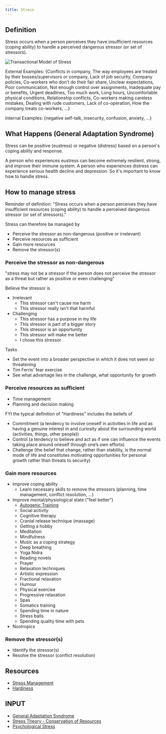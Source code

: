 ```yaml
---
title: Stress
---
```


## Definition

Stress occurs when a person perceives they have insufficient resources (coping ability) to handle a perceived dangerous stressor (or set of stressors).


![Transactional Model of Stress](https://upload.wikimedia.org/wikipedia/commons/thumb/2/2f/Transactional_Model_of_Stress_and_Coping_-_Richard_Lazarus.svg/440px-Transactional_Model_of_Stress_and_Coping_-_Richard_Lazarus.svg.png)



External Examples: {Conflicts in company, The way employees are treated by their bosses/supervisors or company, Lack of job security, Company policies, Co-workers who don't do their fair share, Unclear expectations, Poor communication, Not enough control over assignments, Inadequate pay or benefits, Urgent deadlines, Too much work, Long hours, Uncomfortable physical conditions, Relationship conflicts, Co-workers making careless mistakes, Dealing with rude customers, Lack of co-operation, How the company treats co-workers, ...}

Internal Examples: {negative self-talk, insecurity, confusion, anxiety, ...}


## What Happens (General Adaptation Syndrome)

Stress can be positive (eustress) or negative (distress) based on a person's coping ability and response.

A person who experiences eustress can become extremely resilient, strong, and improve their immune system. A person who experiences distress can experience serious health decline and depression. So it's important to know how to handle stress.






## How to manage stress

Reminder of definition: "Stress occurs when a person perceives they have insufficient resources (coping ability) to handle a perceived dangerous stressor (or set of stressors)."

Stress can therefore be managed by
- Perceive the stressor as non-dangerous (positive or irrelevant)
- Perceive resources as sufficient
- Gain more resources
- Remove the stressor(s)

### Perceive the stressor as non-dangerous

"stress may not be a stressor if the person does not perceive the stressor as a threat but rather as positive or even challenging"

Believe the stressor is
- Irrelevant
  - This stressor can't cause me harm
  - This stressor really isn't that harmful
- Challenging
  - This stressor has a purpose in my life
  - This stressor is part of a bigger story
  - This stressor is an opportunity
  - This stressor will make me better
  - I chose this stressor

Tasks
- Set the event into a broader perspective in which it does not seem so threatening
- Tim Ferris' fear exercise
- See what advantage lies in the challenge, what opportunity for growth

### Perceive resources as sufficient


- Time management
- Planning and decision making



FYI the typical definition of "Hardiness" includes the beliefs of
- Commitment (a tendency to involve oneself in activities in life and as having a genuine interest in and curiosity about the surrounding world (activities, things, other people))
- Control (a tendency to believe and act as if one can influence the events taking place around oneself through one’s own efforts)
- Challenge (the belief that change, rather than stability, is the normal mode of life and constitutes motivating opportunities for personal growth rather than threats to security)


### Gain more resources

- Improve coping ability
  - Learn necessary skills to remove the stressors (planning, time management, conflict resolution, ...)
- Improve mental/physiological state ("feel better")
  - [Autogenic Training](https://en.wikipedia.org/wiki/Autogenic_training)
  - Social activity
  - Cognitive therapy
  - Cranial release technique (massage)
  - Getting a hobby
  - Meditation
  - Mindfulness
  - Music as a coping strategy
  - Deep breathing
  - Yoga Nidra
  - Reading novels
  - Prayer
  - Relaxation techniques
  - Artistic expression
  - Fractional relaxation
  - Humour
  - Physical exercise
  - Progressive relaxation
  - Spas
  - Somatics training
  - Spending time in nature
  - Stress balls
  - Spending quality time with pets
- Nootropics


### Remove the stressor(s)
- Identify the stressor(s)
- Resolve the stressor (conflict resolution)



## Resources
- [Stress Management](https://en.wikipedia.org/wiki/Stress_management)
- [Hardiness](https://en.wikipedia.org/wiki/Hardiness_(psychological))


## INPUT
- [General Adaptation Syndrome](https://en.wikipedia.org/wiki/Stress_(biology)#General_adaptation_syndrome)
- [Stress Theory - Conservation of Resources](https://en.wikipedia.org/wiki/Conservation_of_resources_theory)
- [Psychological Stress](https://en.wikipedia.org/wiki/Psychological_stress)
